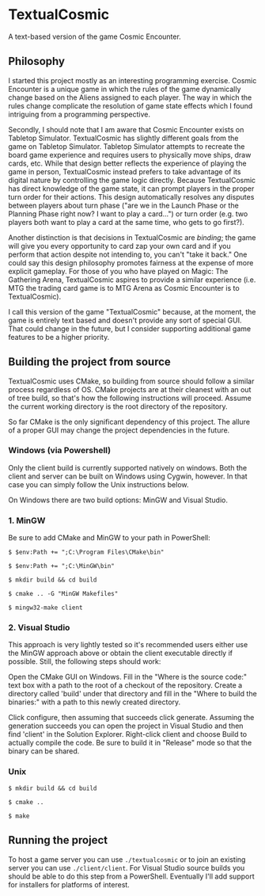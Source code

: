 # TextualCosmic
A text-based version of the game Cosmic Encounter.

## Philosophy

I started this project mostly as an interesting programming exercise. Cosmic Encounter is a unique game in which the rules of the game dynamically change based on the Aliens assigned to each player. The way in which the rules change complicate the resolution of game state effects which I found intriguing from a programming perspective.

Secondly, I should note that I am aware that Cosmic Encounter exists on Tabletop Simulator. TextualCosmic has slightly different goals from the game on Tabletop Simulator. Tabletop Simulator attempts to recreate the board game experience and requires users to physically move ships, draw cards, etc. While that design better reflects the experience of playing the game in person, TextualCosmic instead prefers to take advantage of its digital nature by controlling the game logic directly. Because TextualCosmic has direct knowledge of the game state, it can prompt players in the proper turn order for their actions. This design automatically resolves any disputes between players about turn phase ("are we in the Launch Phase or the Planning Phase right now? I want to play a card...") or turn order (e.g. two players both want to play a card at the same time, who gets to go first?).

Another distinction is that decisions in TextualCosmic are *binding*; the game will give you every opportunity to card zap your own card and if you perform that action despite not intending to, you can't "take it back." One could say this design philosophy promotes fairness at the expense of more explicit gameplay. For those of you who have played on Magic: The Gathering Arena, TextualCosmic aspires to provide a similar experience (i.e. MTG the trading card game is to MTG Arena as Cosmic Encounter is to TextualCosmic).

I call this version of the game "TextualCosmic" because, at the moment, the game is entirely text based and doesn't provide any sort of special GUI. That could change in the future, but I consider supporting additional game features to be a higher priority.

## Building the project from source

TextualCosmic uses CMake, so building from source should follow a similar process regardless of OS. CMake projects are at their cleanest with an out of tree build, so that's how the following instructions will proceed. Assume the current working directory is the root directory of the repository.

So far CMake is the only significant dependency of this project. The allure of a proper GUI may change the project dependencies in the future.

### Windows (via Powershell)

Only the client build is currently supported natively on windows. Both the client and server can be built on Windows using Cygwin, however. In that case you can simply follow the Unix instructions below.

On Windows there are two build options: MinGW and Visual Studio.

### 1. MinGW

Be sure to add CMake and MinGW to your path in PowerShell:

`$ $env:Path += ";C:\Program Files\CMake\bin"`

`$ $env:Path += ";C:\MinGW\bin"`

`$ mkdir build && cd build`

`$ cmake .. -G "MinGW Makefiles"`

`$ mingw32-make client`

### 2. Visual Studio

This approach is very lightly tested so it's recommended users either use the MinGW approach above or obtain the client executable directly if possible. Still, the following steps should work:

Open the CMake GUI on Windows. Fill in the "Where is the source code:" text box with a path to the root of a checkout of the repository. Create a directory called 'build' under that directory and fill in the "Where to build the binaries:" with a path to this newly created directory.

Click configure, then assuming that succeeds click generate. Assuming the generation succeeds you can open the project in Visual Studio and then find 'client' in the Solution Explorer. Right-click client and choose Build to actually compile the code. Be sure to build it in "Release" mode so that the binary can be shared.

### Unix

`$ mkdir build && cd build`

`$ cmake ..`

`$ make`

## Running the project

To host a game server you can use `./textualcosmic` or to join an existing server you can use `./client/client`. For Visual Studio source builds you should be able to do this step from a PowerShell. Eventually I'll add support for installers for platforms of interest.
